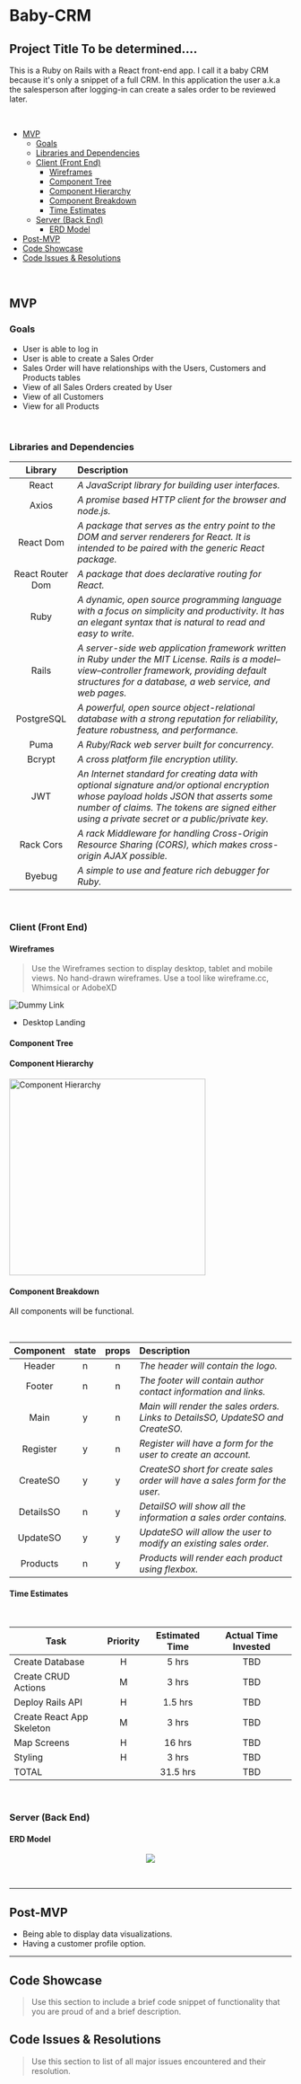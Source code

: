 # Baby-CRM


## Project Title To be determined....
This is a Ruby on Rails with a React front-end app. I call it a baby CRM because it's only a snippet of a full CRM. In this application the user a.k.a the salesperson after logging-in can create a sales order to be reviewed later. 


<br>

- [MVP](#mvp)
  - [Goals](#goals)
  - [Libraries and Dependencies](#libraries-and-dependencies)
  - [Client (Front End)](#client-front-end)
    - [Wireframes](#wireframes)
    - [Component Tree](#component-tree)
    - [Component Hierarchy](#component-hierarchy)
    - [Component Breakdown](#component-breakdown)
    - [Time Estimates](#time-estimates)
  - [Server (Back End)](#server-back-end)
    - [ERD Model](#erd-model)
- [Post-MVP](#post-mvp)
- [Code Showcase](#code-showcase)
- [Code Issues & Resolutions](#code-issues--resolutions)

<br>

## MVP

### Goals
- User is able to log in
- User is able to create a Sales Order
- Sales Order will have relationships with the Users, Customers and Products tables
- View of all Sales Orders created by User
- View of all Customers
- View for all Products

<br>


### Libraries and Dependencies


|     Library      | Description                                |
| :--------------: | :----------------------------------------- |
|      React       | _A JavaScript library for building user interfaces._ |
|   Axios   | _A promise based HTTP client for the browser and node.js._ |
| React Dom | _A package that serves as the entry point to the DOM and server renderers for React. It is intended to be paired with the generic React package._ |
|   React Router Dom   | _A package that does declarative routing for React._ |
|    Ruby   | _A dynamic, open source programming language with a focus on simplicity and productivity. It has an elegant syntax that is natural to read and easy to write._ |
|    Rails   | _A server-side web application framework written in Ruby under the MIT License. Rails is a model–view–controller framework, providing default structures for a database, a web service, and web pages._ |
|   PostgreSQL   | _A powerful, open source object-relational database with a strong reputation for reliability, feature robustness, and performance._ |
| Puma | _A Ruby/Rack web server built for concurrency._ |
|  Bcrypt  | _A cross platform file encryption utility._ |
|  JWT  | _An Internet standard for creating data with optional signature and/or optional encryption whose payload holds JSON that asserts some number of claims. The tokens are signed either using a private secret or a public/private key._ |
|  Rack Cors  | _A rack Middleware for handling Cross-Origin Resource Sharing (CORS), which makes cross-origin AJAX possible._ |
|  Byebug  | _A simple to use and feature rich debugger for Ruby._ |

<br>

### Client (Front End)

#### Wireframes

> Use the Wireframes section to display desktop, tablet and mobile views. No hand-drawn wireframes. Use a tool like wireframe.cc, Whimsical or AdobeXD

![Dummy Link](url)

- Desktop Landing


#### Component Tree



#### Component Hierarchy

<img alt="Component Hierarchy" src="https://storage.googleapis.com/p4images/component_hierarchy.png" width="350">


#### Component Breakdown


All components will be functional.

<br>

|  Component   |  state | props | Description                                                      |
| :----------: | :--------: | :---: | :--------------------------------------------------------------- |
|    Header    |   n   |   n   | _The header will contain the logo._               |
|  Footer  |  n   |   n   | _The footer will contain author contact information and links._ |
|   Main    |   y   |   n   | _Main will render the sales orders. Links to DetailsSO, UpdateSO and CreateSO._ |
|    Register    |    y   |   n   | _Register will have a form for the user to create an account._ |
| CreateSO |    y   |   y   | _CreateSO short for create sales order will have a sales form for the user._ |
|    DetailsSO    |    n   |   y   | _DetailSO will show all the information a sales order contains._ |
|   UpdateSO    |      y   |   y   | _UpdateSO will allow the user to modify an existing sales order._ |
| Products |   n   |   y   | _Products will render each product using flexbox._  |



#### Time Estimates

<br>

| Task                | Priority | Estimated Time | Actual Time Invested | 
| ------------------- | :------: | :------------: | :-----------: | 
| Create Database    |    H     |     5 hrs      |     TBD     |   
| Create CRUD Actions |    M     |     3 hrs      |     TBD     |    
| Deploy Rails API |    H     |     1.5 hrs      |     TBD     |    
| Create React App Skeleton |    M     |     3 hrs      |     TBD     |     
| Map Screens |    H     |     16 hrs      |    TBD   |     
| Styling |    H     |     3 hrs      |    TBD     |     
| TOTAL               |          |     31.5 hrs      |     TBD     |     



<br>

### Server (Back End)

#### ERD Model

<p align="center">
  <img src="https://storage.googleapis.com/p4images/ERD_p4.png" />
</p>

<br>

***

## Post-MVP

- Being able to display data visualizations.
- Having a customer profile option.

***

## Code Showcase

> Use this section to include a brief code snippet of functionality that you are proud of and a brief description.

## Code Issues & Resolutions

> Use this section to list of all major issues encountered and their resolution.